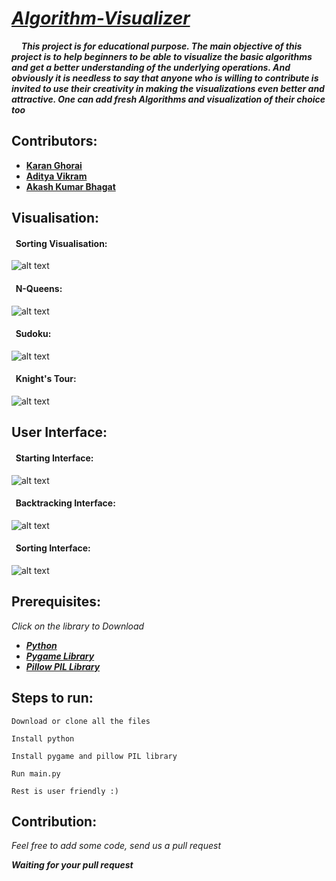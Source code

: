 # [*Algorithm-Visualizer*](https://github.com/karan236/Algorithm-Visualizer)
&nbsp;&nbsp;&nbsp;&nbsp;*__This project is for educational purpose. The main objective of this project is to help beginners to be able to visualize the basic algorithms and get a better understanding of the underlying operations. And obviously it is needless to say that anyone who is willing to contribute is invited to use their creativity in making the visualizations even better and attractive. One can add fresh Algorithms and visualization of their choice too__*


## Contributors:

* [__Karan Ghorai__](https://github.com/karan236)
* [__Aditya Vikram__](https://github.com/avikram553)
* [__Akash Kumar Bhagat__](https://github.com/charlie219)

## Visualisation:


#### &nbsp;&nbsp;Sorting Visualisation:

![alt text](https://github.com/karan236/Algorithm-Visualizer/blob/aditya/Images/Visualizer.gif?raw=true)

#### &nbsp;&nbsp;N-Queens:

![alt text](https://github.com/karan236/Algorithm-Visualizer/blob/aditya/Images/N-Queens.gif?raw=true)

#### &nbsp;&nbsp;Sudoku:

![alt text](https://github.com/karan236/Algorithm-Visualizer/blob/aditya/Images/SUDOKU.gif?raw=true)

#### &nbsp;&nbsp;Knight's Tour:

![alt text](https://github.com/karan236/Algorithm-Visualizer/blob/aditya/Images/KNIGHT'STOUR.gif?raw=true)

## User Interface:
#### &nbsp;&nbsp;Starting Interface:

![alt text](https://github.com/karan236/Algorithm-Visualizer/blob/aditya/Images/FirstInterface.png?raw=true)

#### &nbsp;&nbsp;Backtracking Interface:

![alt text](https://github.com/karan236/Algorithm-Visualizer/blob/aditya/Images/BacktrackingInterface.png?raw=true)

#### &nbsp;&nbsp;Sorting Interface:

![alt text](https://github.com/karan236/Algorithm-Visualizer/blob/aditya/Images/SortingInterface.png?raw=true)

## Prerequisites:
 *Click on the library to Download*
* [*__Python__*](https://www.python.org/downloads/)
* [*__Pygame Library__*](https://www.pygame.org/wiki/GettingStarted#Further%20information%20on%20installation)
* [*__Pillow PIL Library__*](https://pillow.readthedocs.io/en/stable/installation.html)

## Steps to run:
```
Download or clone all the files
```

```
Install python
```

``` 
Install pygame and pillow PIL library
```

``` 
Run main.py
```

``` 
Rest is user friendly :)
```


## Contribution:
*Feel free to add some code, send us a pull request*



*__Waiting for your pull request__*
